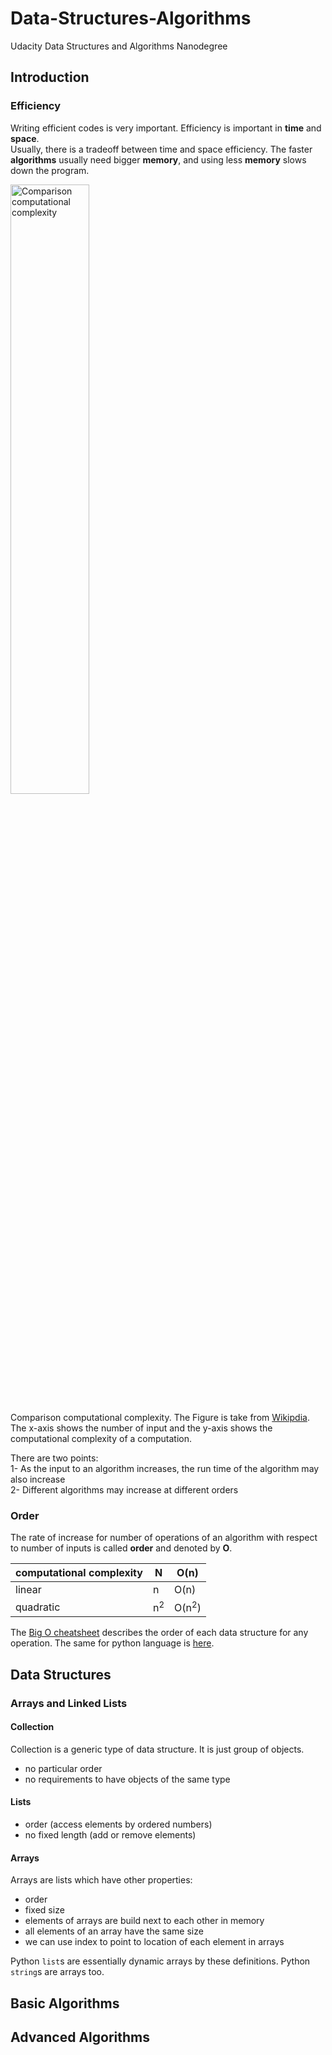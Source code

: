 # Data-Structures-Algorithms
Udacity Data Structures and Algorithms Nanodegree

## Introduction
### Efficiency
Writing efficient codes is very important. Efficiency is important in **time** and **space**.    
Usually, there is a tradeoff between time and space efficiency. The faster **algorithms** usually need bigger **memory**, and using less **memory** slows down the program.

<img alt="Comparison computational complexity" src="https://upload.wikimedia.org/wikipedia/commons/7/7e/Comparison_computational_complexity.svg" width="50%">  

Comparison computational complexity. The Figure is take from [Wikipdia](https://upload.wikimedia.org/wikipedia/commons/7/7e/Comparison_computational_complexity.svg). The x-axis shows the number of input and the y-axis shows the computational complexity of a computation.

There are two points:    
1- As the input to an algorithm increases, the run time  of the algorithm may also increase     
2- Different algorithms may increase at different orders

### Order
The rate of increase for number of operations of an algorithm with respect to number of inputs is called **order** and denoted by **O**.

computational complexity | N | **O**(n)
--- | --- | ---
linear | n | O(n)
quadratic | n<sup>2</sup> | O(n<sup>2</sup>)

The [Big O cheatsheet](https://www.bigocheatsheet.com/) describes the order of each data structure for any operation. The same for python language is [here](https://wiki.python.org/moin/TimeComplexity).

## Data Structures
### Arrays and Linked Lists
#### Collection
Collection is a generic type of data structure. It is just group of objects.
- no particular order
- no requirements to have objects of the same type
#### Lists
- order (access elements by ordered numbers)
- no fixed length (add or remove elements)
#### Arrays
Arrays are lists which have other properties:
- order
- fixed size
- elements of arrays are build next to each other in memory
- all elements of an array have the same size
- we can use index to point to location of each element in arrays

Python `list`s are essentially dynamic arrays by these definitions. Python `string`s are arrays too.

## Basic Algorithms

## Advanced Algorithms
